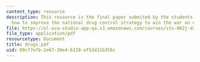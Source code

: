 ```yaml
---
content_type: resource
description: This resource is the final paper submited by the students explainings
  how to improve the national drug control strategy to win the war on drugs?
file: https://ol-ocw-studio-app-qa.s3.amazonaws.com/courses/sts-062j-drugs-politics-and-culture-spring-2006/09cf7e7b2e6730e46128ef53d31b356c_drugs.pdf
file_type: application/pdf
resourcetype: Document
title: drugs.pdf
uid: 09cf7e7b-2e67-30e4-6128-ef53d31b356c
---
```

